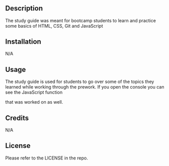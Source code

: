 # <Prework-Study-Guide>

## Description

The study guide was meant for bootcamp students to learn and practice some basics of HTML, CSS, Git and JavaScript

## Installation

N/A

## Usage

The study guide is used for students to go over some of the topics they learned while working through the prework. If you open the console you can see the JavaScript function 

that was worked on as well.

## Credits

N/A

## License

Please refer to the LICENSE in the repo.
